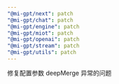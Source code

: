 ```yaml
---
"@mi-gpt/next": patch
"@mi-gpt/chat": patch
"@mi-gpt/engine": patch
"@mi-gpt/miot": patch
"@mi-gpt/openai": patch
"@mi-gpt/stream": patch
"@mi-gpt/utils": patch
---
```


修复配置参数 deepMerge 异常的问题
